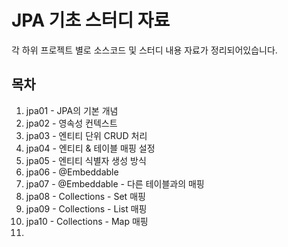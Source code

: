# JPA 기초 스터디 자료
각 하위 프로젝트 별로 소스코드 및 스터디 내용 자료가 정리되어있습니다.

## 목차
1. jpa01 - JPA의 기본 개념
2. jpa02 - 영속성 컨텍스트
3. jpa03 - 엔티티 단위 CRUD 처리
4. jpa04 - 엔티티 & 테이블 매핑 설정
5. jpa05 - 엔티티 식별자 생성 방식
6. jpa06 - @Embeddable
7. jpa07 - @Embeddable - 다른 테이블과의 매핑
8. jpa08 - Collections - Set 매핑
9. jpa09 - Collections - List 매핑
10. jpa10 - Collections - Map 매핑
11. 